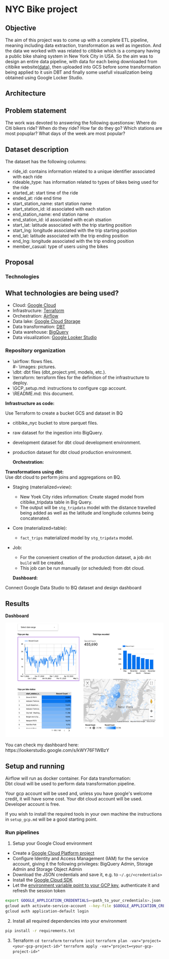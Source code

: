 # NYC Bike project

## Objective
The aim of this project was to come up with a complete ETL pipeline, meaning including data extraction, transformation as well as ingestion. And the data we worked with was related to citibike which is a company having a public bike shaing system in New York City in USA. So the aim was to design an entire data pipeline, with data for each being downloaded from citibike website([data](https://s3.amazonaws.com/tripdata/index.html)), then uploaded into GCS before some transformation being applied to it usin DBT and finally some usefull visualization being obtained using Google Locker Studio.


## Architecture


## Problem statement
The work was devoted to answering the following questionsw: Where do Citi bikers ride? When do they ride? How far do they go? Which stations are most popuplar? What days of the week are most popular?


## Dataset description
The dataset has the following columns:
- ride_id: contains information related to a unique identifier associated with each ride			
- rideable_type: has information related to types of bikes being used for the ride					
- started_at: start time of the ride					
- ended_at: ride end time					
- start_station_name: start station name					
- start_station_id: id associated with each station					
- end_station_name: end station name					
- end_station_id: id associated with ecah stsation						
- start_lat: latitude associated with the trip starting position					
- start_lng: longitude associated with the trip starting position					
- end_lat: latitude associated with the trip ending position					
- end_lng: longitude associated with the trip ending position					
- member_casual: type of users using the bikes					



## Proposal

### Technologies
## What technologies are being used?
- Cloud: [Google Cloud](https://cloud.google.com)
- Infrastructure: [Terraform](https://www.terraform.io/)
- Orchestration: [Airflow](https://airflow.apache.org/)
- Data lake: [Google Cloud Storage](https://cloud.google.com/storage)
- Data transformation: [DBT](https://www.getdbt.com/)
- Data warehouse: [BigQuery](https://cloud.google.com/bigquery)
- Data visualization: [Google Looker Studio](https://cloud.google.com/looker)


### Repository organization
- \airflow:  flows files.  
#- \images: pictures.
- \dbt: dbt files (dbt_project.yml, models, etc.).
- \terraform: terraform files for the definition of the infrastructure to deploy.  
- \GCP_setup.md: instructions to configure cgp account.
- \README.md: this document. 
  

**Infrastructure as code:**  

Use Terraform to create a bucket GCS and dataset in BQ  
- citibike_nyc bucket to store parquet files.
- raw dataset for the ingestion into BigQuery.
- development dataset for dbt cloud development environment.
- production dataset for dbt cloud production environment.

  **Orchestration:**  


**Transformations using dbt:**  
 Use dbt cloud to perform joins and aggregations on BQ.  
  - Staging (materialized=view):  
    - New Yoek City rides information: Create staged model from citibike_tripdata table in Big Query.  
    - The output will be `stg_tripdata` model with the distance travelled being added as well as the latitude and longitude columns being concatenated.  
       
  - Core (materialized=table):
    - `fact_trips` materialized model by `stg_tripdata` model. 
   
  - Job:
    - For the convenient creation of the production dataset, a job `dbt build` will be created.
    - This job can be run manually (or scheduled) from dbt cloud.

    **Dashboard:**    
 

  
  Connect Google Data Studio to BQ dataset and design dashboard  

  ## Results

**Dashboard**
<p align="left">
<img src="images/first_page.png" width="800">
</p>
You can check my dashboard here:
https://lookerstudio.google.com/s/kWY76F1WBzY

## Setup and running
Airflow will run as docker container.
For data transformation:  
Dbt cloud will be used to perform data transformation pipeline.  
  
Your gcp account will be used and, unless you have google's welcome credit, it will have some cost.
Your dbt cloud account will be used. Developer account is free.

If you wish to install the required tools in your own machine the instructions in `setup_gcp.md` will be a good starting point.

### Run pipelines
1. Setup your Google Cloud environment
- Create a [Google Cloud Platform project](https://console.cloud.google.com/cloud-resource-manager)
- Configure Identity and Access Management (IAM) for the service account, giving it the following privileges: BigQuery Admin, Storage Admin and Storage Object Admin
- Download the JSON credentials and save it, e.g. to `~/.gc/<credentials>`
- Install the [Google Cloud SDK](https://cloud.google.com/sdk/docs/install-sdk)
- Let the [environment variable point to your GCP key](https://cloud.google.com/docs/authentication/application-default-credentials#GAC), authenticate it and refresh the session token
```bash
export GOOGLE_APPLICATION_CREDENTIALS=<path_to_your_credentials>.json
gcloud auth activate-service-account --key-file $GOOGLE_APPLICATION_CREDENTIALS
gcloud auth application-default login
```
2. Install all required dependencies into your environment
```bash
pip install -r requirements.txt
```
3. Terraform
`cd terraform`
`terraform init`
`terraform plan -var="project=<your-gcp-project-id>"`
`terraform apply -var="project=<your-gcp-project-id>"`




```
